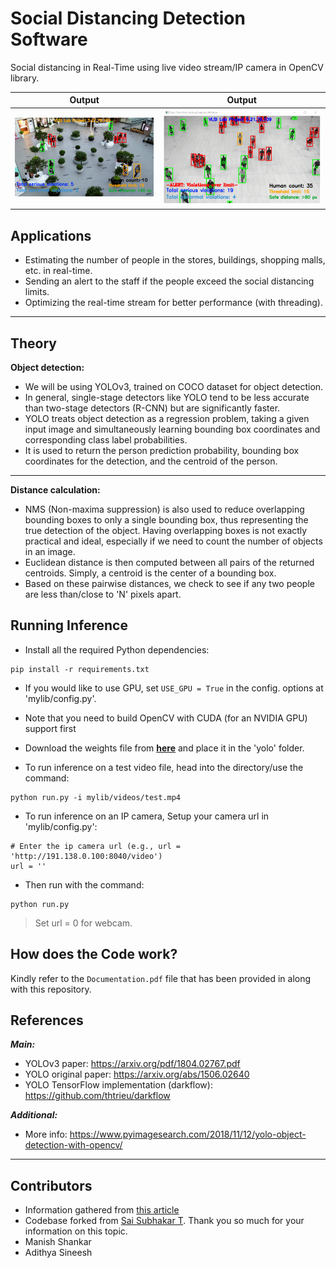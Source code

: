 # Social Distancing Detection Software
Social distancing in Real-Time using live video stream/IP camera in OpenCV library.

Output       |  Output
:-------------------------:|:-------------------------:
![Output](mylib/videos/output1.png?raw=true "Output")  |  ![Output](mylib/videos/output2.png?raw=true "Output")

## Applications
- Estimating the number of people in the stores, buildings, shopping malls, etc. in real-time.
- Sending an alert to the staff if the people exceed the social distancing limits.
- Optimizing the real-time stream for better performance (with threading).

---

## Theory
**Object detection:**
- We will be using YOLOv3, trained on COCO dataset for object detection.
- In general, single-stage detectors like YOLO tend to be less accurate than two-stage detectors (R-CNN) but are significantly faster.
- YOLO treats object detection as a regression problem, taking a given input image and simultaneously learning bounding box coordinates and corresponding class label probabilities.
- It is used to return the person prediction probability, bounding box coordinates for the detection, and the centroid of the person.

---
**Distance calculation:**
- NMS (Non-maxima suppression) is also used to reduce overlapping bounding boxes to only a single bounding box, thus representing the true detection of the object. Having overlapping boxes is not exactly practical and ideal, especially if we need to count the number of objects in an image.
- Euclidean distance is then computed between all pairs of the returned centroids. Simply, a centroid is the center of a bounding box.
- Based on these pairwise distances, we check to see if any two people are less than/close to 'N' pixels apart.

## Running Inference
- Install all the required Python dependencies:
```
pip install -r requirements.txt
```
- If you would like to use GPU, set ```USE_GPU = True``` in the config. options at 'mylib/config.py'.

- Note that you need to build OpenCV with CUDA (for an NVIDIA GPU) support first

- Download the weights file from [**here**](https://drive.google.com/file/d/1GI6FSQACfq1z8nPOLSq8VZYN6VnUlMtU/view?usp=sharing) and place it in the 'yolo' folder.

- To run inference on a test video file, head into the directory/use the command:
```
python run.py -i mylib/videos/test.mp4
```
- To run inference on an IP camera, Setup your camera url in 'mylib/config.py':

```
# Enter the ip camera url (e.g., url = 'http://191.138.0.100:8040/video')
url = ''
```
- Then run with the command:

```
python run.py
```
> Set url = 0 for webcam.

## How does the Code work?
Kindly refer to the `Documentation.pdf` file that has been provided in along with this repository.

## References
***Main:***
- YOLOv3 paper: https://arxiv.org/pdf/1804.02767.pdf
- YOLO original paper: https://arxiv.org/abs/1506.02640
- YOLO TensorFlow implementation (darkflow): https://github.com/thtrieu/darkflow

***Additional:***
- More info: https://www.pyimagesearch.com/2018/11/12/yolo-object-detection-with-opencv/

---

## Contributors

- Information gathered from [this article](https://www.pyimagesearch.com/2020/06/01/opencv-social-distancing-detector/)
- Codebase forked from [Sai Subhakar T](http://saimj7.github.io). Thank you so much for your information on this topic.
- Manish Shankar
- Adithya Sineesh